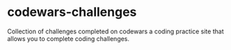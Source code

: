 # codewars-challenges
Collection of challenges completed on codewars a coding practice site that allows you to complete coding challenges. 
